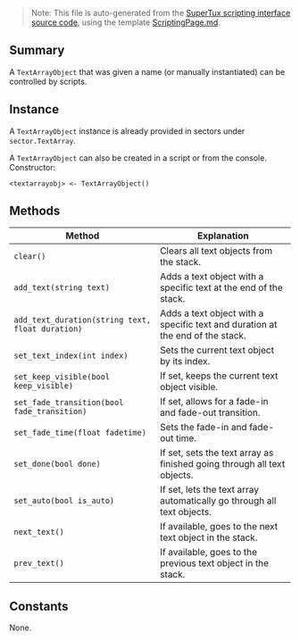 > Note: This file is auto-generated from the [SuperTux scripting interface source code](https://github.com/SuperTux/supertux/tree/master/src/scripting), using the template [ScriptingPage.md](https://github.com/SuperTux/wiki/tree/master/templates/ScriptingPage.md).

Summary
-------

A `TextArrayObject` that was given a name (or manually instantiated) can be controlled by scripts.

Instance
--------

A `TextArrayObject` instance is already provided in sectors under `sector.TextArray`.

A `TextArrayObject` can also be created in a script or from the console. Constructor:

```<textarrayobj> <- TextArrayObject()``` 

Methods
-------

Method | Explanation
-------|-------
`clear()` | Clears all text objects from the stack. 
`add_text(string text)` | Adds a text object with a specific text at the end of the stack. 
`add_text_duration(string text, float duration)` | Adds a text object with a specific text and duration at the end of the stack. 
`set_text_index(int index)` | Sets the current text object by its index. 
`set_keep_visible(bool keep_visible)` | If set, keeps the current text object visible. 
`set_fade_transition(bool fade_transition)` | If set, allows for a fade-in and fade-out transition. 
`set_fade_time(float fadetime)` | Sets the fade-in and fade-out time. 
`set_done(bool done)` | If set, sets the text array as finished going through all text objects. 
`set_auto(bool is_auto)` | If set, lets the text array automatically go through all text objects. 
`next_text()` | If available, goes to the next text object in the stack. 
`prev_text()` | If available, goes to the previous text object in the stack. 


Constants
---------

None.
